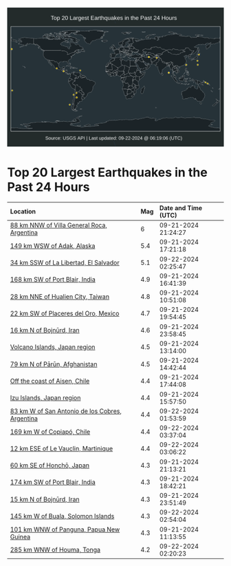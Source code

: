![Map](./map.png)

# Top 20 Largest Earthquakes in the Past 24 Hours

| Location | Mag | Date and Time (UTC) |
|:---|:---|:---|
| [88 km NNW of Villa General Roca, Argentina](https://earthquake.usgs.gov/earthquakes/eventpage/us6000ntjh) | 6 | 09-21-2024 21:24:27 |
| [149 km WSW of Adak, Alaska](https://earthquake.usgs.gov/earthquakes/eventpage/us6000ntia) | 5.4 | 09-21-2024 17:21:18 |
| [34 km SSW of La Libertad, El Salvador](https://earthquake.usgs.gov/earthquakes/eventpage/us6000ntl2) | 5.1 | 09-22-2024 02:25:47 |
| [168 km SW of Port Blair, India](https://earthquake.usgs.gov/earthquakes/eventpage/us6000nti2) | 4.9 | 09-21-2024 16:41:39 |
| [28 km NNE of Hualien City, Taiwan](https://earthquake.usgs.gov/earthquakes/eventpage/us6000ntgm) | 4.8 | 09-21-2024 10:51:08 |
| [22 km SW of Placeres del Oro, Mexico](https://earthquake.usgs.gov/earthquakes/eventpage/us6000ntiy) | 4.7 | 09-21-2024 19:54:45 |
| [16 km N of Bojnūrd, Iran](https://earthquake.usgs.gov/earthquakes/eventpage/us6000ntkf) | 4.6 | 09-21-2024 23:58:45 |
| [Volcano Islands, Japan region](https://earthquake.usgs.gov/earthquakes/eventpage/us6000nth2) | 4.5 | 09-21-2024 13:14:00 |
| [79 km N of Pārūn, Afghanistan](https://earthquake.usgs.gov/earthquakes/eventpage/us6000nthh) | 4.5 | 09-21-2024 14:42:44 |
| [Off the coast of Aisen, Chile](https://earthquake.usgs.gov/earthquakes/eventpage/us6000ntid) | 4.4 | 09-21-2024 17:44:08 |
| [Izu Islands, Japan region](https://earthquake.usgs.gov/earthquakes/eventpage/us6000nthw) | 4.4 | 09-21-2024 15:57:50 |
| [83 km W of San Antonio de los Cobres, Argentina](https://earthquake.usgs.gov/earthquakes/eventpage/us6000ntkx) | 4.4 | 09-22-2024 01:53:59 |
| [169 km W of Copiapó, Chile](https://earthquake.usgs.gov/earthquakes/eventpage/us6000ntlu) | 4.4 | 09-22-2024 03:37:04 |
| [12 km ESE of Le Vauclin, Martinique](https://earthquake.usgs.gov/earthquakes/eventpage/us6000ntlr) | 4.4 | 09-22-2024 03:06:22 |
| [60 km SE of Honchō, Japan](https://earthquake.usgs.gov/earthquakes/eventpage/us6000ntjg) | 4.3 | 09-21-2024 21:13:21 |
| [174 km SW of Port Blair, India](https://earthquake.usgs.gov/earthquakes/eventpage/us6000ntin) | 4.3 | 09-21-2024 18:42:21 |
| [15 km N of Bojnūrd, Iran](https://earthquake.usgs.gov/earthquakes/eventpage/us6000ntkd) | 4.3 | 09-21-2024 23:51:49 |
| [145 km W of Buala, Solomon Islands](https://earthquake.usgs.gov/earthquakes/eventpage/us6000ntln) | 4.3 | 09-22-2024 02:54:04 |
| [101 km WNW of Panguna, Papua New Guinea](https://earthquake.usgs.gov/earthquakes/eventpage/us6000ntgr) | 4.3 | 09-21-2024 11:13:55 |
| [285 km WNW of Houma, Tonga](https://earthquake.usgs.gov/earthquakes/eventpage/us6000ntl3) | 4.2 | 09-22-2024 02:20:23 |
